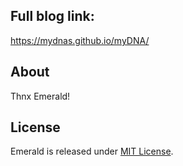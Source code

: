 ## Full blog link:
https://mydnas.github.io/myDNA/

## About
Thnx Emerald!

## License
Emerald is released under [MIT License](license.md).
